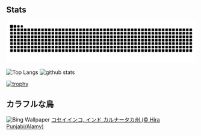 ## Stats
<picture>
  <source media="(prefers-color-scheme: dark)" srcset="https://raw.githubusercontent.com/ba230t/ba230t/output/github-contribution-grid-snake-dark.svg">
  <source media="(prefers-color-scheme: light)" srcset="https://raw.githubusercontent.com/ba230t/ba230t/output/github-contribution-grid-snake.svg">
  <img alt="github contribution grid snake animation" src="https://raw.githubusercontent.com/ba230t/ba230t/output/github-contribution-grid-snake.svg">
</picture>

<p align="left">
  <img alt="Top Langs" height="150px" src="https://github-readme-stats.vercel.app/api/top-langs/?username=ba230t&layout=compact&theme=transparent" />
  <img alt="github stats" height="150px" src="https://github-readme-stats.vercel.app/api?username=ba230t&theme=transparent" />
</p>

[![trophy](https://github-profile-trophy.vercel.app/?username=ba230t&theme=transparent&column=7)](https://github.com/ryo-ma/github-profile-trophy)


<!-- Bing Wallpaper Start -->
## カラフルな鳥
![Bing Wallpaper](https://www.bing.com/th?id=OHR.PlumParakeet_JA-JP6915629740_1920x1080.jpg&rf=LaDigue_1920x1080.jpg&pid=hp)
[コセイインコ, インド カルナータカ州 (© Hira Punjabi/Alamy)](https://www.bing.com/search?q=%E3%82%B3%E3%82%BB%E3%82%A4%E3%82%A4%E3%83%B3%E3%82%B3&form=hpcapt&filters=HpDate%3a%2220250101_1500%22)
<!-- Bing Wallpaper End -->
